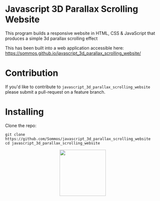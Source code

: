 # Javascript 3D Parallax Scrolling Website

This program builds a responsive website in HTML, CSS & JavaScript that produces a simple 3d parallax scrolling effect

This has been built into a web application accessible here: https://sommos.github.io/javascript_3d_parallax_scrolling_website/

# Contribution 

If you'd like to contribute to `javascript_3d_parallax_scrolling_website` please submit a pull-request on a feature branch.

# Installing

Clone the repo:

    git clone https://github.com/Sommos/javascript_3d_parallax_scrolling_website
    cd javascript_3d_parallax_scrolling_website

<p align="center">
    <img src="img/website_image_0.png" width="150" />
</p>